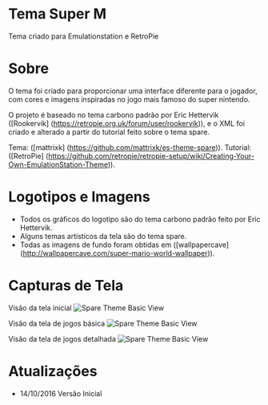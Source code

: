 # Tema Super M
Tema criado para Emulationstation e RetroPie

# Sobre
O tema foi criado para proporcionar uma interface diferente para o jogador, com cores e imagens inspiradas no jogo mais famoso do super nintendo.

O projeto é baseado no tema carbono padrão por Eric Hettervik ([Rookervik] (https://retropie.org.uk/forum/user/rookervik)), e o XML foi criado e alterado a partir do tutorial feito sobre o tema spare.

Tema: ([mattrixk] (https://github.com/mattrixk/es-theme-spare)).
Tutorial: ([RetroPie] (https://github.com/retropie/retropie-setup/wiki/Creating-Your-Own-EmulationStation-Theme)).

# Logotipos e Imagens
- Todos os gráficos do logotipo são do tema carbono padrão feito por Eric Hettervik.
- Alguns temas artísticos da tela são do tema spare.
- Todas as imagens de fundo foram obtidas em ([wallpapercave] (http://wallpapercave.com/super-mario-world-wallpaper)).

# Capturas de Tela
Visão da tela inicial
![Spare Theme Basic View](https://github.com/alissonsolitto/es-theme-super-m/blob/master/screenshot/system.png)

Visão da tela de jogos básica
![Spare Theme Basic View](https://github.com/alissonsolitto/es-theme-super-m/blob/master/screenshot/basic.png)

Visão da tela de jogos detalhada
![Spare Theme Basic View](https://github.com/alissonsolitto/es-theme-super-m/blob/master/screenshot/detailed.png)

# Atualizações
- 14/10/2016 Versão Inicial
